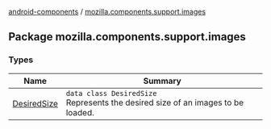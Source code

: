 [android-components](../index.md) / [mozilla.components.support.images](./index.md)

## Package mozilla.components.support.images

### Types

| Name | Summary |
|---|---|
| [DesiredSize](-desired-size/index.md) | `data class DesiredSize`<br>Represents the desired size of an images to be loaded. |
